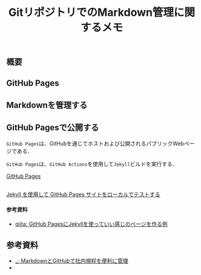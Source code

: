 ﻿---
title: GitリポジトリでのMarkdown管理に関するメモ
category: Git
tags:
  - GitHub
updated_at: 
id: 8ca933d5-414b-469b-9333-97bfc0e739df
---

## 概要


## GitHub Pages





## Markdownを管理する

## GitHub Pagesで公開する

`GitHub Pages`は、GitHubを通じてホストおよび公開されるパブリックWebページである．

`GitHub Pages`は、`GitHub Actions`を使用して`Jekyll`ビルドを実行する．


[GitHub Pages](https://docs.github.com/ja/pages/getting-started-with-github-pages/about-github-pages)


##

[Jekyll を使用して GitHub Pages サイトをローカルでテストする](https://docs.github.com/ja/pages/setting-up-a-github-pages-site-with-jekyll/testing-your-github-pages-site-locally-with-jekyll)














#### 参考資料
- [qiita: GitHub PagesにJekyllを使っていい感じのページを作る例](https://qiita.com/stkdev/items/0e2df27736acbea9bd26)


##

## 参考資料

- [_: MarkdownとGitHubで社内規程を便利に管理](https://techlife.cookpad.com/entry/2019/06/26/182322)
- []()

